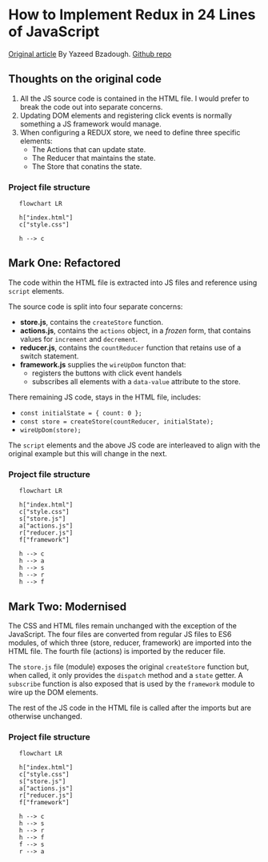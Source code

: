# How to Implement Redux in 24 Lines of JavaScript

[Original article](https://www.freecodecamp.org/news/redux-in-24-lines-of-code/) By Yazeed Bzadough. [Github repo](https://github.com/yazeedb/implement-redux-counter-app)

## Thoughts on the original code

1. All the JS source code is contained in the HTML file. I would prefer to break the code out into separate concerns.
2. Updating DOM elements and registering click events is normally something a JS framework would manage.
3. When configuring a REDUX store, we need to define three specific elements:
   - The Actions that can update state.
   - The Reducer that maintains the state.
   - The Store that conatins the state.

### Project file structure

```mermaid
   flowchart LR

   h["index.html"]
   c["style.css"]

   h --> c
```

## Mark One: Refactored

The code within the HTML file is extracted into JS files and reference using `script` elements.

The source code is split into four separate concerns:

- **store.js**, contains the `createStore` function.
- **actions.js**, contains the `actions` object, in a _frozen_ form, that contains values for `increment` and `decrement`.
- **reducer.js**, contains the `countReducer` function that retains use of a switch statement.
- **framework.js** supplies the `wireUpDom` functon that:
  - registers the buttons with click event handels
  - subscribes all elements with a `data-value` attribute to the store.

There remaining JS code, stays in the HTML file, includes:

- `const initialState = { count: 0 };`
- `const store = createStore(countReducer, initialState);`
- `wireUpDom(store);`

The `script` elements and the above JS code are interleaved to align with the original example but this will change in the next.

### Project file structure

```mermaid
   flowchart LR

   h["index.html"]
   c["style.css"]
   s["store.js"]
   a["actions.js"]
   r["reducer.js"]
   f["framework"]

   h --> c
   h --> a
   h --> s
   h --> r
   h --> f
```

## Mark Two: Modernised

The CSS and HTML files remain unchanged with the exception of the JavaScript. The four files are converted from regular JS files to ES6 modules, of which three (store, reducer, framework) are imported into the HTML file. The fourth file (actions) is imported by the reducer file.

The `store.js` file (module) exposes the original `createStore` function but, when called, it only provides the `dispatch` method and a `state` getter. A `subscribe` function is also exposed that is used by the `framework` module to wire up the DOM elements.

The rest of the JS code in the HTML file is called after the imports but are otherwise unchanged.

### Project file structure

```mermaid
   flowchart LR

   h["index.html"]
   c["style.css"]
   s["store.js"]
   a["actions.js"]
   r["reducer.js"]
   f["framework"]

   h --> c
   h --> s
   h --> r
   h --> f
   f --> s
   r --> a
```
